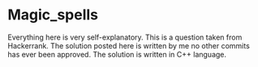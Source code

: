 # Magic_spells
Everything here is very self-explanatory.
This is a question taken from Hackerrank.
The solution posted here is written by me no other commits has ever been approved.
The solution is written in C++ language.

